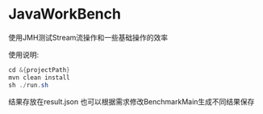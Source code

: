 # JavaWorkBench

使用JMH测试Stream流操作和一些基础操作的效率

使用说明:

```java
cd &{projectPath}
mvn clean install
sh ./run.sh
```
结果存放在result.json
也可以根据需求修改BenchmarkMain生成不同结果保存


